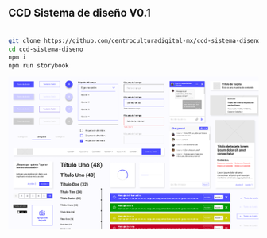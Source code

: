 ## CCD Sistema de diseño V0.1


```bash

git clone https://github.com/centroculturadigital-mx/ccd-sistema-diseno
cd ccd-sistema-diseno
npm i
npm run storybook

```

![CCDSD](
    https://github.com/centroculturadigital-mx/ccd-sistema-diseno/blob/master/ccdsd.png?raw=true)
